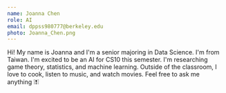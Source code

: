 ```yaml
---
name: Joanna Chen
role: AI
email: dppss980777@berkeley.edu
photo: Joanna_Chen.png
---
```

Hi! My name is Joanna and I'm a senior majoring in Data Science. I'm from Taiwan. I'm excited to be an AI for CS10 this semester. I'm researching game theory, statistics, and machine learning. Outside of the classroom, I love to cook, listen to music, and watch movies. Feel free to ask me anything ❕❗❕ 